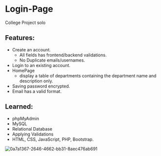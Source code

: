 # Login-Page
College Project solo
## Features:
   - Create an account.
     - All fields has frontend/backend validations.
     - No Duplicate emails/usernames.
   - Login to an existing account.
   - HomePage
     - display a table of departments containing the department name and description only.
   - Saving password encrypted.
   - Email has a valid format.
   
## Learned:
   - phpMyAdmin
   - MySQL
   - Relational Database
   - Applying Validations
   - HTML, CSS, JavaScript, PHP, Bootstrap.

![0a7a1367-2646-4662-bb31-8aec476ab691](https://user-images.githubusercontent.com/48595913/117490619-50fe3600-af6f-11eb-8b4b-c711dfdc98ce.jpg)


